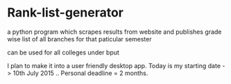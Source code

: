 # Rank-list-generator
a python program which scrapes results from website and publishes grade wise list of all branches for that paticular semester

can be used for all colleges under bput

I plan to make it into a user friendly desktop app. Today is my starting date -> 10th July 2015 .. Personal deadline = 2 months.
